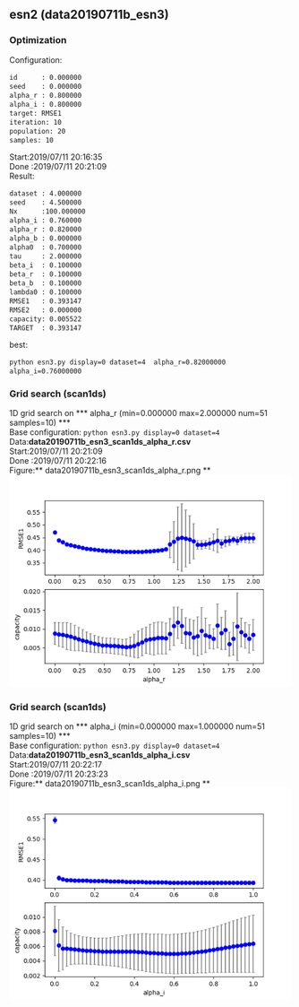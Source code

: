 ## esn2 (data20190711b_esn3)  
### Optimization 
Configuration:  
```
id      : 0.000000
seed    : 0.000000
alpha_r : 0.800000
alpha_i : 0.800000
target: RMSE1 
iteration: 10 
population: 20 
samples: 10 
```
Start:2019/07/11 20:16:35  
Done :2019/07/11 20:21:09  
Result:  
```
dataset : 4.000000
seed    : 4.500000
Nx      :100.000000
alpha_i : 0.760000
alpha_r : 0.820000
alpha_b : 0.000000
alpha0  : 0.700000
tau     : 2.000000
beta_i  : 0.100000
beta_r  : 0.100000
beta_b  : 0.100000
lambda0 : 0.100000
RMSE1   : 0.393147
RMSE2   : 0.000000
capacity: 0.005522
TARGET  : 0.393147
```
best:  
```
python esn3.py display=0 dataset=4  alpha_r=0.82000000 alpha_i=0.76000000 
```
### Grid search (scan1ds) 
1D grid search on *** alpha_r (min=0.000000 max=2.000000 num=51 samples=10) ***  
Base configuration: `python esn3.py display=0 dataset=4 `  
Data:**data20190711b_esn3_scan1ds_alpha_r.csv**  
Start:2019/07/11 20:21:09  
Done :2019/07/11 20:22:16  
Figure:** data20190711b_esn3_scan1ds_alpha_r.png **  
![](data20190711b_esn3_scan1ds_alpha_r.png)  
### Grid search (scan1ds) 
1D grid search on *** alpha_i (min=0.000000 max=1.000000 num=51 samples=10) ***  
Base configuration: `python esn3.py display=0 dataset=4 `  
Data:**data20190711b_esn3_scan1ds_alpha_i.csv**  
Start:2019/07/11 20:22:17  
Done :2019/07/11 20:23:23  
Figure:** data20190711b_esn3_scan1ds_alpha_i.png **  
![](data20190711b_esn3_scan1ds_alpha_i.png)  
